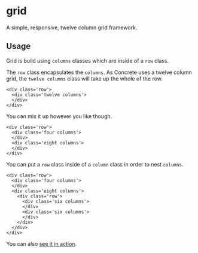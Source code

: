 # grid

A simple, responsive, twelve column grid framework.

## Usage

Grid is build using `columns` classes which are inside of a `row` class.

The `row` class encapsulates the `columns`. As Concrete uses a twelve column grid, the `twelve columns` class will take up the whole of the row.

    <div class='row'>
      <div class='twelve columns'>
      </div>
    </div>

You can mix it up however you like though.

    <div class='row'>
      <div class='four columns'>
      </div>
      <div class='eight columns'>
      </div>
    </div>

You can put a `row` class inside of a `column` class in order to nest `columns`.

    <div class='row'>
      <div class='four columns'>
      </div>
      <div class='eight columns'>
        <div class='row'>
          <div class='six columns'>
          </div>
          <div class='six columns'>
          </div>
        </div>
      </div>
    </div>

You can also [see it in action](http://davidlumley.github.io/concrete/).


